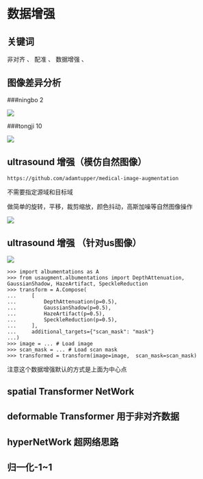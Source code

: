 # 数据增强

## 关键词

非对齐 、 配准 、 数据增强 、 

## 图像差异分析

###ningbo 2

![](https://cdn.jsdelivr.net/gh/tj-messi/picture/20250420135158.png)

###tongji 10

![](https://cdn.jsdelivr.net/gh/tj-messi/picture/20250420135244.png)

## ultrasound 增强（模仿自然图像）

	https://github.com/adamtupper/medical-image-augmentation

不需要指定源域和目标域

做简单的旋转，平移，裁剪缩放，颜色抖动，高斯加噪等自然图像操作

![](https://cdn.jsdelivr.net/gh/tj-messi/picture/1745127192406.png)

## ultrasound 增强 （针对us图像）

![](https://cdn.jsdelivr.net/gh/tj-messi/picture/20250420133446.png)

	>>> import albumentations as A
	>>> from usaugment.albumentations import DepthAttenuation, GaussianShadow, HazeArtifact, SpeckleReduction
	>>> transform = A.Compose(
	...     [
	...         DepthAttenuation(p=0.5),
	...         GaussianShadow(p=0.5),
	...         HazeArtifact(p=0.5),
	...         SpeckleReduction(p=0.5),
	...     ],
	...     additional_targets={"scan_mask": "mask"}
	...)
	>>> image = ... # Load image
	>>> scan_mask = ... # Load scan mask
	>>> transformed = transform(image=image,  scan_mask=scan_mask)

注意这个数据增强默认的方式是上面为中心点

## spatial Transformer NetWork 

## deformable Transformer 用于非对齐数据

## hyperNetWork 超网络思路

## 归一化-1~1
